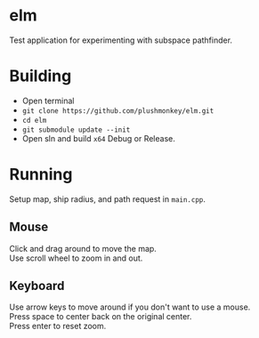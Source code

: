 # elm
Test application for experimenting with subspace pathfinder.

# Building
- Open terminal
- `git clone https://github.com/plushmonkey/elm.git`
- `cd elm`
- `git submodule update --init`
- Open sln and build `x64` Debug or Release.

# Running
Setup map, ship radius, and path request in `main.cpp`.

## Mouse
Click and drag around to move the map.  
Use scroll wheel to zoom in and out.  

## Keyboard
Use arrow keys to move around if you don't want to use a mouse.  
Press space to center back on the original center.  
Press enter to reset zoom.  
